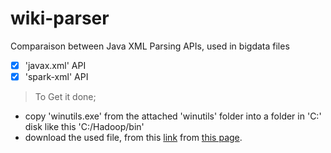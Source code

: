 # wiki-parser

Comparaison between Java XML Parsing APIs, used in bigdata files

- [x] 'javax.xml' API
- [x] 'spark-xml' API

> To Get it done;
- copy 'winutils.exe' from the attached 'winutils' folder into a folder in 'C:' disk like this 'C:/Hadoop/bin'
- download the used file, from this [link](https://dumps.wikimedia.org/simplewiki/20170201/simplewiki-20170201-pages-articles.xml.bz2) from [this page](https://dumps.wikimedia.org/simplewiki/20170201/).

